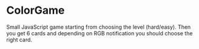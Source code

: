 # ColorGame
Small JavaScript game starting from choosing the level (hard/easy). Then you get 6 cards and depending on RGB notification
you should choose the right card. 
